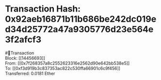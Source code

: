 
Transaction Hash: 0x92aeb16871b11b686be242dc019ed34d25772a47a9305776d23e564e3f2afcf3
====================================================================================
  
#💸Transaction  
Block: [[14456693]]  
From: [[0x7f268357a8c2552623316e2562d90e642bb538e5]]  
To: [[0xf3d919b3c837353ac822c530ffa66901c6c9f456]]  
Transferred: 0.0181 Ether